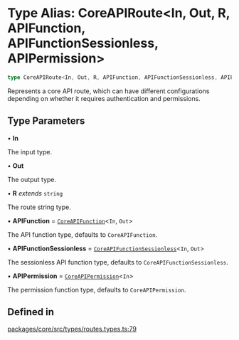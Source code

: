 # Type Alias: CoreAPIRoute\<In, Out, R, APIFunction, APIFunctionSessionless, APIPermission\>

```ts
type CoreAPIRoute<In, Out, R, APIFunction, APIFunctionSessionless, APIPermission>: CoreFunctionlessAPIRoute & object | CoreFunctionlessAPIRoute & object | CoreFunctionlessAPIRoute & object | CoreFunctionlessAPIRoute & object;
```

Represents a core API route, which can have different configurations depending on whether it requires authentication and permissions.

## Type Parameters

• **In**

The input type.

• **Out**

The output type.

• **R** *extends* `string`

The route string type.

• **APIFunction** = [`CoreAPIFunction`](CoreAPIFunction.md)\<`In`, `Out`\>

The API function type, defaults to `CoreAPIFunction`.

• **APIFunctionSessionless** = [`CoreAPIFunctionSessionless`](CoreAPIFunctionSessionless.md)\<`In`, `Out`\>

The sessionless API function type, defaults to `CoreAPIFunctionSessionless`.

• **APIPermission** = [`CoreAPIPermission`](CoreAPIPermission.md)\<`In`\>

The permission function type, defaults to `CoreAPIPermission`.

## Defined in

[packages/core/src/types/routes.types.ts:79](https://github.com/vramework/vramework/blob/effbb4c429219b23928f1b1f0fcdb2fd3899355c/packages/core/src/types/routes.types.ts#L79)
